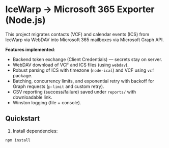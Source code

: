 # IceWarp → Microsoft 365 Exporter (Node.js)

This project migrates contacts (VCF) and calendar events (ICS) from IceWarp via WebDAV into Microsoft 365 mailboxes via Microsoft Graph API.

**Features implemented**:
- Backend token exchange (Client Credentials) — secrets stay on server.
- WebDAV download of VCF and ICS files (using `webdav`).
- Robust parsing of ICS with timezone (`node-ical`) and VCF using `vcf` package.
- Batching, concurrency limits, and exponential retry with backoff for Graph requests (`p-limit` and custom retry).
- CSV reporting (success/failure) saved under `reports/` with downloadable link.
- Winston logging (file + console).

## Quickstart

1. Install dependencies:

```bash
npm install
